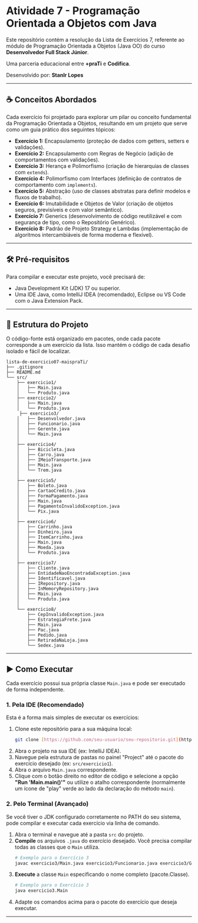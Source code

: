 # Atividade 7 - Programação Orientada a Objetos com Java

Este repositório contém a resolução da Lista de Exercícios 7, referente ao módulo de Programação Orientada a Objetos (Java OO) do curso **Desenvolvedor Full Stack Júnior**.

Uma parceria educacional entre **+praTi** e **Codifica**.

Desenvolvido por: **Stanlr Lopes**

---

## ☕ Conceitos Abordados

Cada exercício foi projetado para explorar um pilar ou conceito fundamental da Programação Orientada a Objetos, resultando em um projeto que serve como um guia prático dos seguintes tópicos:

* **Exercício 1:** Encapsulamento (proteção de dados com getters, setters e validações).
* **Exercício 2:** Encapsulamento com Regras de Negócio (adição de comportamentos com validações).
* **Exercício 3:** Herança e Polimorfismo (criação de hierarquias de classes com `extends`).
* **Exercício 4:** Polimorfismo com Interfaces (definição de contratos de comportamento com `implements`).
* **Exercício 5:** Abstração (uso de classes abstratas para definir modelos e fluxos de trabalho).
* **Exercício 6:** Imutabilidade e Objetos de Valor (criação de objetos seguros, previsíveis e com valor semântico).
* **Exercício 7:** Generics (desenvolvimento de código reutilizável e com segurança de tipo, como o Repositório Genérico).
* **Exercício 8:** Padrão de Projeto Strategy e Lambdas (implementação de algoritmos intercambiáveis de forma moderna e flexível).

---

## 🛠️ Pré-requisitos

Para compilar e executar este projeto, você precisará de:

* Java Development Kit (JDK) 17 ou superior.
* Uma IDE Java, como IntelliJ IDEA (recomendado), Eclipse ou VS Code com o Java Extension Pack.

---

## 📁 Estrutura do Projeto

O código-fonte está organizado em pacotes, onde cada pacote corresponde a um exercício da lista. Isso mantém o código de cada desafio isolado e fácil de localizar.

```
lista-de-exercicio07-maispraTi/
├── .gitignore
├── README.md
└── src/
    ├── exercicio1/
    │   ├── Main.java
    │   └── Produto.java
    ├── exercicio2/
    │   ├── Main.java
    │   └── Produto.java
     ├── exercicio3/
    │   ├── Desenvolvedor.java
    │   ├── Funcionario.java
    │   ├── Gerente.java
    │   └── Main.java
    │
    ├── exercicio4/
    │   ├── Bicicleta.java
    │   ├── Carro.java
    │   ├── IMeioTransporte.java
    │   ├── Main.java
    │   └── Trem.java
    │
    ├── exercicio5/
    │   ├── Boleto.java
    │   ├── CartaoCredito.java
    │   ├── FormaPagamento.java
    │   ├── Main.java
    │   ├── PagamentoInvalidoException.java
    │   └── Pix.java
    │
    ├── exercicio6/
    │   ├── Carrinho.java
    │   ├── Dinheiro.java
    │   ├── ItemCarrinho.java
    │   ├── Main.java
    │   ├── Moeda.java
    │   └── Produto.java
    │
    ├── exercicio7/
    │   ├── Cliente.java
    │   ├── EntidadeNaoEncontradaException.java
    │   ├── Identificavel.java
    │   ├── IRepository.java
    │   ├── InMemoryRepository.java
    │   ├── Main.java
    │   └── Produto.java
    │
    └── exercicio8/
        ├── CepInvalidoException.java
        ├── EstrategiaFrete.java
        ├── Main.java
        ├── Pac.java
        ├── Pedido.java
        ├── RetiradaNaLoja.java
        └── Sedex.java
```

---

## ▶️ Como Executar

Cada exercício possui sua própria classe `Main.java` e pode ser executado de forma independente.

### 1. Pela IDE (Recomendado)

Esta é a forma mais simples de executar os exercícios:

1.  Clone este repositório para a sua máquina local:
    ```bash
    git clone [https://github.com/seu-usuario/seu-repositorio.git](https://github.com/seu-usuario/seu-repositorio.git)
    ```
2.  Abra o projeto na sua IDE (ex: IntelliJ IDEA).
3.  Navegue pela estrutura de pastas no painel "Project" até o pacote do exercício desejado (ex: `src/exercicio1`).
4.  Abra o arquivo `Main.java` correspondente.
5.  Clique com o botão direito no editor de código e selecione a opção **"Run 'Main.main()'"** ou utilize o atalho correspondente (normalmente um ícone de "play" verde ao lado da declaração do método `main`).

### 2. Pelo Terminal (Avançado)

Se você tiver o JDK configurado corretamente no PATH do seu sistema, pode compilar e executar cada exercício via linha de comando.

1.  Abra o terminal e navegue até a pasta `src` do projeto.
2.  **Compile** os arquivos `.java` do exercício desejado. Você precisa compilar todas as classes que o `Main` utiliza.
    ```bash
    # Exemplo para o Exercício 3
    javac exercicio3/Main.java exercicio3/Funcionario.java exercicio3/Gerente.java exercicio3/Desenvolvedor.java
    ```
3.  **Execute** a classe `Main` especificando o nome completo (pacote.Classe).
    ```bash
    # Exemplo para o Exercício 3
    java exercicio3.Main
    ```
4.  Adapte os comandos acima para o pacote do exercício que deseja executar.

---
